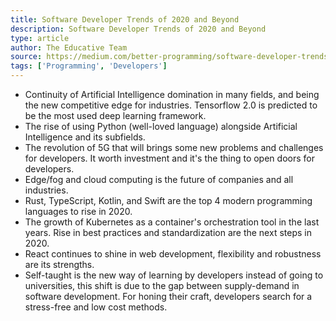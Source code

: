 ```yaml
---
title: Software Developer Trends of 2020 and Beyond
description: Software Developer Trends of 2020 and Beyond
type: article
author: The Educative Team
source: https://medium.com/better-programming/software-developer-trends-of-2020-and-beyond-d1b955bc46b8
tags: ['Programming', 'Developers']
---
```

- Continuity of Artificial Intelligence domination in many fields, and being the new competitive edge for industries. Tensorflow 2.0 is predicted to be the most used deep learning framework.
- The rise of using Python (well-loved language) alongside Artificial Intelligence and its subfields.
- The revolution of 5G that will brings some new problems and challenges for developers. It worth investment and it's the thing to open doors for developers.
- Edge/fog and cloud computing is the future of companies and all industries.
- Rust, TypeScript, Kotlin, and Swift are the top 4 modern programming languages to rise in 2020.
- The growth of Kubernetes as a container's orchestration tool in the last years. Rise in best practices and standardization are the next steps in 2020.
- React continues to shine in web development, flexibility and robustness are its strengths.
- Self-taught is the new way of learning by developers instead of going to universities, this shift is due to the gap between supply-demand in software development. For honing their craft, developers search for a stress-free and low cost methods.